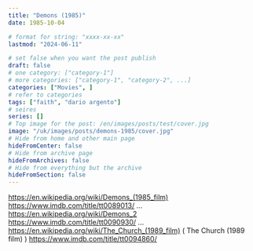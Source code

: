 ```yaml
---
title: "Demons (1985)"
date: 1985-10-04

# format for string: "xxxx-xx-xx"
lastmod: "2024-06-11"

# set false when you want the post publish
draft: false
# one category: ["category-1"]
# more categories: ["category-1", "category-2", ...]
categories: ["Movies", ]
# refer to categories
tags: ["faith", "dario argento"]
# seires
series: []
# Top image for the post: /en/images/posts/test/cover.jpg
image: "/uk/images/posts/demons-1985/cover.jpg"
# Hide from home and other main page
hideFromCenter: false
# Hide from archive page
hideFromArchives: false
# Hide from everything but the archive
hideFromSection: false
---
```

https://en.wikipedia.org/wiki/Demons_(1985_film)
https://www.imdb.com/title/tt0089013/
...
https://en.wikipedia.org/wiki/Demons_2
https://www.imdb.com/title/tt0090930/
...
https://en.wikipedia.org/wiki/The_Church_(1989_film) ( The Church (1989 film) )
https://www.imdb.com/title/tt0094860/
<!--more-->